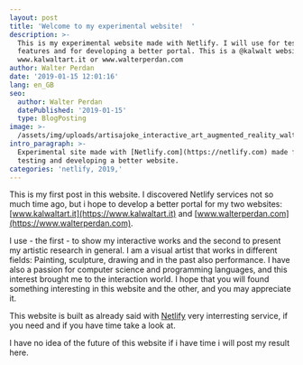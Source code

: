 ```yaml
---
layout: post
title: 'Welcome to my experimental website!  '
description: >-
  This is my experimental website made with Netlify. I will use for testing new
  features and for developing a better portal. This is a @kalwalt website: go to
  www.kalwaltart.it or www.walterperdan.com 
author: Walter Perdan
date: '2019-01-15 12:01:16'
lang: en_GB
seo:
  author: Walter Perdan
  datePublished: '2019-01-15'
  type: BlogPosting
image: >-
  /assets/img/uploads/artisajoke_interactive_art_augmented_reality_walter_perdan.jpg
intro_paragraph: >-
  Experimental site made with [Netlify.com](https://netlify.com) made for
  testing and developing a better website.
categories: 'netlify, 2019,'
---
```

This is my first post in this website. I discovered Netlify services not so much time ago, but i hope to develop a better portal for my two websites: [www.kalwaltart.it](https://www.kalwaltart.it) and [www.walterperdan.com](https://www.walterperdan.com). 

I use - the first - to show my interactive works and the second to present my artistic research in general. I am a visual artist that works in different fields: Painting, sculpture, drawing and in the past also performance. I have also a passion for computer science and programming languages, and this interest brought me to the interaction world. I hope that you will found something interesting in this website and the other, and you may appreciate it.

This website is built as already said with [Netlify](https://netlify.com) very interresting service, if you need and if you have time take a look at.

I have no idea of the future of this website if i have time i will post my result here.
